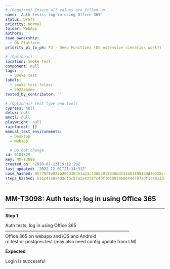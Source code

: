 ```yaml
---
# (Required) Ensure all values are filled up
name: 'Auth tests; log in using Office 365'
status: Draft
priority: Normal
folder: WebApp
authors: ''
team_ownership:
  - QA Platform
priority_p1_to_p4: P3 - Deep Functions (Do extensive scenarios work?)

# (Optional)
location: Smoke Test
component: null
tags:
  - Smoke test
labels:
  - smoke-test-folder
  - 2022smoke
tested_by_contributor: ''

# (Optional) Test type and tools
cypress: null
detox: null
mmctl: null
playwright: null
rainforest: []
manual_test_environments:
  - Desktop
  - Webapp

  # Do not change
id: 6181529
key: MM-T3098
created_on: '2020-07-13T19:12:29Z'
last_updated: '2022-12-01T21:14:31Z'
case_hashed: 05779f1e93eb204338c51a23c438b30159366d532e638981a9d3e218c16311d1a9cf6b85b41c28df8a5770a542e943e5
steps_hashed: b1ac47e8a4d3df5c87a1a43787c49f106892960644d787adf1c48113326078059662911505ffc7f7468019b51b6ba998
---
```


<!-- (Auto-generated) Based on frontmatter's "key" and "name" -->

## MM-T3098: Auth tests; log in using Office 365

---

**Step 1**

Auth tests; log in using Office 365\
————————————————————————————\
Office 365 on webapp and iOS and Android\
rc.test or postgres.test (may also need config update from LM)

**Expected**

Login is successful
